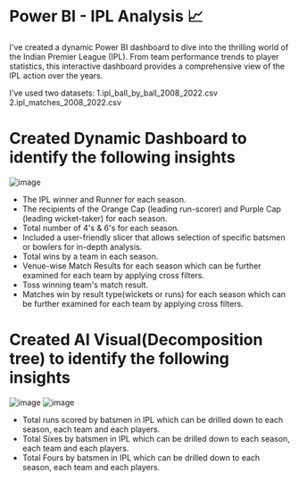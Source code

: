 # Power BI - IPL Analysis 📈
I've created a dynamic Power BI dashboard to dive into the thrilling world of the Indian Premier League (IPL). From team performance trends to player statistics, this interactive dashboard provides a comprehensive view of the IPL action over the years.



I've used two datasets:
1.ipl_ball_by_ball_2008_2022.csv
2.ipl_matches_2008_2022.csv

# Created Dynamic Dashboard to identify the following insights
![image](https://github.com/imdhanasekar/IPL_Project/blob/main/ipl%20project/dashboard.png)
- The IPL winner and Runner for each season.
- The recipients of the Orange Cap (leading run-scorer) and Purple Cap (leading wicket-taker) for each season.
- Total number of 4's & 6's for each season.
- Included a user-friendly slicer that allows selection of specific batsmen or bowlers for in-depth analysis.
- Total wins by a team in each season.
- Venue-wise Match Results for each season which can be further examined for each team by applying cross filters.
- Toss winning team's match result.
- Matches win by result type(wickets or runs) for each season which can be further examined for each team by applying cross filters.

# Created AI Visual(Decomposition tree) to identify the following insights
![image](https://github.com/imdhanasekar/IPL_Project/blob/main/ipl%20project/runs.png)
![image](https://github.com/imdhanasekar/IPL_Project/blob/main/ipl%20project/sixes%20and%20fours.png)
- Total runs scored by batsmen in IPL which can be drilled down to each season, each team and each players.
- Total Sixes by batsmen in IPL which can be drilled down to each season, each team and each players.
- Total Fours by batsmen in IPL which can be drilled down to each season, each team and each players.

